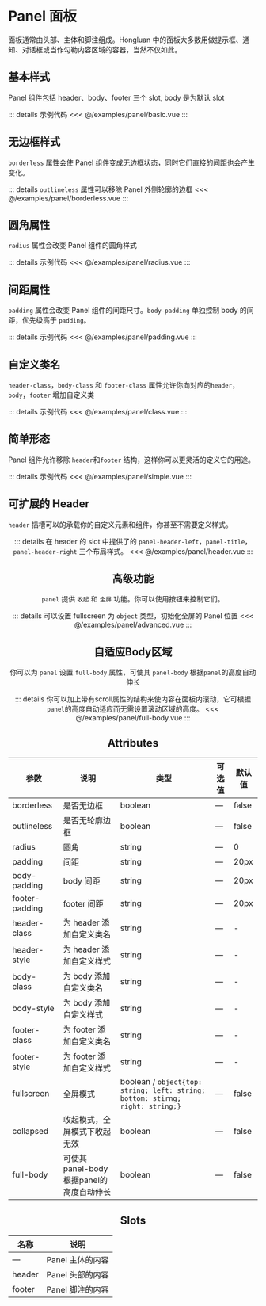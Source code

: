# Panel 面板

<script setup>
import Basic from '/examples/panel/basic.vue'
import Borderless from '/examples/panel/borderless.vue'
import Radius from '/examples/panel/radius.vue'
import Padding from '/examples/panel/padding.vue'
import Class from '/examples/panel/class.vue'
import Simple from '/examples/panel/simple.vue'
import Header from '/examples/panel/header.vue'
import Advanced from '/examples/panel/advanced.vue'
import FullBody from '/examples/panel/full-body.vue'
import BasicSource from '/examples/panel/basic.vue?raw'
import BorderlessSource from '/examples/panel/borderless.vue?raw'
import RadiusSource from '/examples/panel/radius.vue?raw'
import PaddingSource from '/examples/panel/padding.vue?raw'
import ClassSource from '/examples/panel/class.vue?raw'
import SimpleSource from '/examples/panel/simple.vue?raw'
import HeaderSource from '/examples/panel/header.vue?raw'
import AdvancedSource from '/examples/panel/advanced.vue?raw'
import FullBodySource from '/examples/panel/full-body.vue?raw'
</script>

面板通常由头部、主体和脚注组成。Hongluan 中的面板大多数用做提示框、通知、对话框或当作勾勒内容区域的容器，当然不仅如此。

## 基本样式 <play :source-code="BasicSource" />

Panel 组件包括 header、body、footer 三个 slot, body 是为默认 slot

<Basic />

::: details 示例代码
<<< @/examples/panel/basic.vue
:::

## 无边框样式 <play :source-code="BorderlessSource" />

`borderless` 属性会使 Panel 组件变成无边框状态，同时它们直接的间距也会产生变化。

<Borderless />

::: details `outlineless` 属性可以移除 Panel 外侧轮廓的边框
<<< @/examples/panel/borderless.vue
:::

## 圆角属性 <play :source-code="RadiusSource" />

`radius` 属性会改变 Panel 组件的圆角样式

<Radius />

::: details 示例代码
<<< @/examples/panel/radius.vue
:::

## 间距属性 <play :source-code="PaddingSource" />

`padding` 属性会改变 Panel 组件的间距尺寸。`body-padding` 单独控制 body 的间距，优先级高于 `padding`。

<Padding />

::: details 示例代码
<<< @/examples/panel/padding.vue
:::

## 自定义类名 <play :source-code="ClassSource" />

`header-class`，`body-class` 和 `footer-class` 属性允许你向对应的`header`，`body`，`footer` 增加自定义类

<Class />

::: details 示例代码
<<< @/examples/panel/class.vue
:::

## 简单形态 <play :source-code="SimpleSource" />

Panel 组件允许移除 `header`和`footer` 结构，这样你可以更灵活的定义它的用途。

<Simple />

::: details 示例代码
<<< @/examples/panel/simple.vue
:::

## 可扩展的 Header <play :source-code="HeaderSource" />

`header` 插槽可以的承载你的自定义元素和组件，你甚至不需要定义样式。

<Header />

::: details 在 header 的 slot 中提供了的 `panel-header-left`，`panel-title`，`panel-header-right` 三个布局样式。
<<< @/examples/panel/header.vue
:::

## 高级功能 <play :source-code="AdvancedSource" />

`panel` 提供 `收起` 和 `全屏` 功能。你可以使用按钮来控制它们。

<Advanced />

::: details 可以设置 fullscreen 为 `object` 类型，初始化全屏的 Panel 位置
<<< @/examples/panel/advanced.vue
:::

## 自适应Body区域 <play :source-code="FullBodySource" />

你可以为 `panel` 设置 `full-body` 属性，可使其 `panel-body` 根据`panel`的高度自动伸长

<FullBody />

::: details 你可以加上带有scroll属性的结构来使内容在面板内滚动，它可根据`panel`的高度自动适应而无需设置滚动区域的高度。
<<< @/examples/panel/full-body.vue
:::

## Attributes

| 参数           | 说明                                  | 类型                                                                        | 可选值 | 默认值 |
| -------------- | --------------- | ------------------ | ------ | ------ |
| borderless     | 是否无边框                            | boolean   | —      | false  |
| outlineless    | 是否无轮廓边框                        | boolean | —      | false  |
| radius         | 圆角                                  | string| —      | 0  |
| padding        | 间距                                  | string| —      | 20px   |
| body-padding   | body 间距                             | string  | —      | 20px   |
| footer-padding | footer 间距                           | string  | —      | 20px   |
| header-class   | 为 header 添加自定义类名              | string   | —      | -      |
| header-style   | 为 header 添加自定义样式              | string   | —      | -      |
| body-class     | 为 body 添加自定义类名                | string | —      | -      |
| body-style   | 为 body 添加自定义样式              | string   | —      | -      |
| footer-class   | 为 footer 添加自定义类名              | string  | —      | -      |
| footer-style   | 为 footer 添加自定义样式              | string   | —      | -      |
| fullscreen     | 全屏模式                              | boolean / `object{top: string; left: string; bottom: stirng; right: string;}` | —      | false  |
| collapsed      | 收起模式，全屏模式下收起无效          | boolean   | —      | false  |
| full-body   | 可使其 panel-body 根据panel的高度自动伸长 | boolean  | —      | false  |

## Slots

| 名称  | 说明 |
| ------ | ---------------- |
| —      | Panel 主体的内容 |
| header | Panel 头部的内容 |
| footer | Panel 脚注的内容 |
